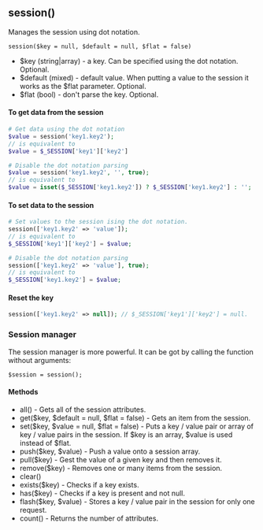 ## session()
Manages the session using dot notation.

```session($key = null, $default = null, $flat = false)```
- $key (string|array) - a key. Can be specified using the dot notation. Optional.
- $default (mixed) - default value. When putting a value to the session it works as the $flat parameter. Optional.
- $flat (bool) - don't parse the key. Optional.
#### To get data from the session
```php
# Get data using the dot notation
$value = session('key1.key2'); 
// is equivalent to
$value = $_SESSION['key1']['key2']

# Disable the dot notation parsing
$value = session('key1.key2', '', true); 
// is equivalent to
$value = isset($_SESSION['key1.key2']) ? $_SESSION['key1.key2'] : '';
```
#### To set data to the session
```php
# Set values to the session ising the dot notation.
session(['key1.key2' => 'value']); 
// is equivalent to
$_SESSION['key1']['key2'] = $value;

# Disable the dot notation parsing
session(['key1.key2' => 'value'], true); 
// is equivalent to
$_SESSION['key1.key2'] = $value;
```
#### Reset the key
```php
session(['key1.key2' => null]); // $_SESSION['key1']['key2'] = null.
```
### Session manager
The session manager is more powerful. It can be got by calling the function without arguments:
```
$session = session();
```
#### Methods
- all() -  Gets all of the session attributes.
- get($key, $default = null,  $flat = false) - Gets an item from the session.
- set($key, $value = null, $flat = false) - Puts a key / value pair or array of key / value pairs in the session. If $key is an array, $value is used instead of $flat.
- push($key, $value) - Push a value onto a session array.
- pull($key) - Gest the value of a given key and then removes it.
- remove($key) - Removes one or many items from the session.
- clear()
- exists($key) - Checks if a key exists.
- has($key) - Checks if a key is present and not null.
- flash($key, $value) - Stores a key / value pair in the session for only one request.
- count() - Returns the number of attributes.
